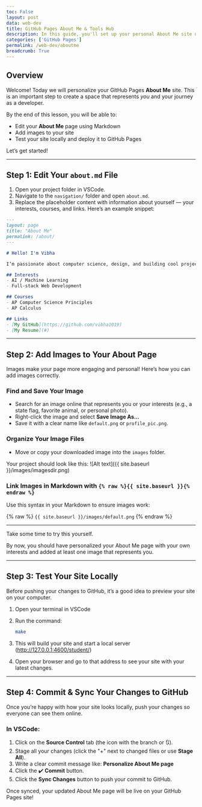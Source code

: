 ```yaml
---
toc: False
layout: post
data: web-dev
title: GitHub Pages About Me & Tools Hub
description: In this guide, you'll set up your personal About Me site using GitHub Pages and create a homepage to organize and link to your Day 1 tools lessons. By the end, you'll have a deployed website that documents your development setup and serves as a launchpad for future projects.
categories: ['GitHub Pages']
permalink: /web-dev/aboutme
breadcrumb: True
---
```


## Overview

Welcome! Today we will personalize your GitHub Pages **About Me** site. This is an important step to create a space that represents *you* and your journey as a developer.

By the end of this lesson, you will be able to:

- Edit your **About Me** page using Markdown  
- Add images to your site  
- Test your site locally and deploy it to GitHub Pages  

Let’s get started!

---

## Step 1: Edit Your `about.md` File

1. Open your project folder in VSCode.  
2. Navigate to the `navigation/` folder and open `about.md`.  
3. Replace the placeholder content with information about yourself — your interests, courses, and links. Here’s an example snippet:

```markdown
---
layout: page
title: "About Me"
permalink: /about/
---

# Hello! I'm Vibha

I’m passionate about computer science, design, and building cool projects.

## Interests
- AI / Machine Learning  
- Full-stack Web Development

## Courses
- AP Computer Science Principles  
- AP Calculus

## Links
- [My GitHub](https://github.com/vibha1019)  
- [My Resume](#)
```
---

## Step 2: Add Images to Your About Page

Images make your page more engaging and personal! Here’s how you can add images correctly.

### Find and Save Your Image

- Search for an image online that represents you or your interests (e.g., a state flag, favorite animal, or personal photo).  
- Right-click the image and select **Save Image As...**  
- Save it with a clear name like `default.png` or `profile_pic.png`.

### Organize Your Image Files

- Move or copy your downloaded image into the `images` folder.

Your project should look like this:
![Alt text]({{ site.baseurl }}/images/imagesdir.png)

### Link Images in Markdown with `{% raw %}{{ site.baseurl }}{% endraw %}`

Use this syntax in your Markdown to ensure images work:

{% raw %}
`{{ site.baseurl }}/images/default.png`
{% endraw %}

---
Take some time to try this yourself.

By now, you should have personalized your About Me page with your own interests and added at least one image that represents you.


---

## Step 3: Test Your Site Locally

Before pushing your changes to GitHub, it’s a good idea to preview your site on your computer.

1. Open your terminal in VSCode
2. Run the command:  
   ```bash
   make
   ```
3. This will build your site and start a local server (http://127.0.0.1:4600/student/)

4. Open your browser and go to that address to see your site with your latest changes.

---

## Step 4: Commit & Sync Your Changes to GitHub

Once you’re happy with how your site looks locally, push your changes so everyone can see them online.

### In VSCode:

1. Click on the **Source Control** tab (the icon with the branch or 🔃).  
2. Stage all your changes (click the "+" next to changed files or use **Stage All**).  
3. Write a clear commit message like: **Personalize About Me page**
4. Click the ✔️ **Commit** button.  
5. Click the **Sync Changes** button to push your commit to GitHub.

Once synced, your updated About Me page will be live on your GitHub Pages site!

